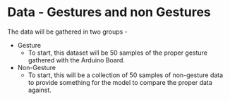 # Data - Gestures and non Gestures

The data will be gathered in two groups -

* Gesture
  * To start, this dataset will be 50 samples of the proper gesture gathered with the Arduino Board.
* Non-Gesture
  * To start, this will be a collection of 50 samples of non-gesture data to provide something for the model to compare the proper data against. 
